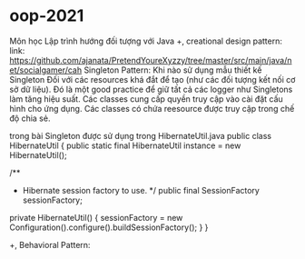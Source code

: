 # oop-2021
Môn học Lập trình hướng đối tượng với Java
+, creational design pattern:
link: https://github.com/ajanata/PretendYoureXyzzy/tree/master/src/main/java/net/socialgamer/cah
Singleton Pattern:
Khi nào sử dụng mẫu thiết kế Singleton
Đối với các resources khá đắt để tạo (như các đối tượng kết nối cơ sở dữ liệu).
Đó là một good practice để giữ tất cả các logger như Singletons làm tăng hiệu suất.
Các classes cung cấp quyền truy cập vào cài đặt cấu hình cho ứng dụng.
Các classes có chứa reesource được truy cập trong chế độ chia sẻ. 

trong bài Singleton được sử dụng trong HibernateUtil.java
public class HibernateUtil {
  public static final HibernateUtil instance = new HibernateUtil();

  /**
   * Hibernate session factory to use.
   */
  public final SessionFactory sessionFactory;

  private HibernateUtil() {
    sessionFactory = new Configuration().configure().buildSessionFactory();
  }
}

+, Behavioral Pattern:
